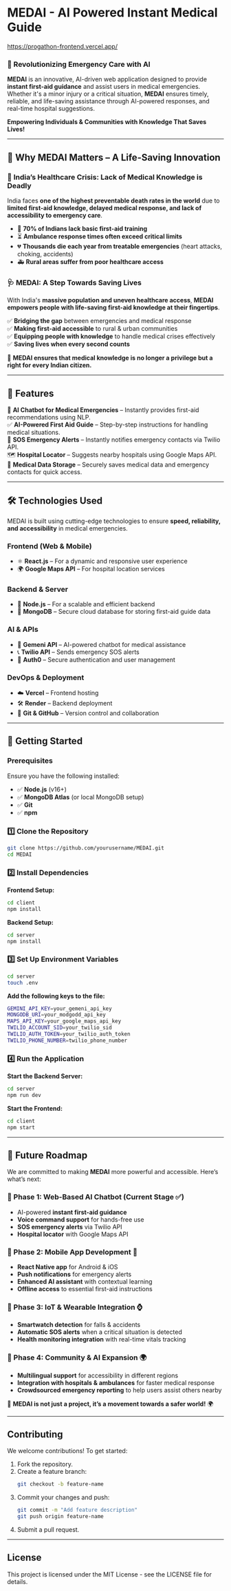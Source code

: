 # MEDAI - AI Powered Instant Medical Guide
https://progathon-frontend.vercel.app/

###  🏥 Revolutionizing Emergency Care with AI
**MEDAI** is an innovative, AI-driven web application designed to provide **instant first-aid guidance** and assist users in medical emergencies. Whether it's a minor injury or a critical situation, **MEDAI** ensures timely, reliable, and life-saving assistance through AI-powered responses, and real-time hospital suggestions.

**Empowering Individuals & Communities with Knowledge That Saves Lives!**  

---

## 🌟 Why MEDAI Matters – A Life-Saving Innovation 

### 🚨 **India’s Healthcare Crisis: Lack of Medical Knowledge is Deadly**  
India faces **one of the highest preventable death rates in the world** due to **limited first-aid knowledge, delayed medical response, and lack of accessibility to emergency care**.  

- 🏥 **70% of Indians lack basic first-aid training**  
- ⏳ **Ambulance response times often exceed critical limits**  
- 💔 **Thousands die each year from treatable emergencies** (heart attacks, choking, accidents)  
- 🚑 **Rural areas suffer from poor healthcare access**  

### 🩺 **MEDAI: A Step Towards Saving Lives**  
With India's **massive population and uneven healthcare access**, **MEDAI empowers people with life-saving first-aid knowledge at their fingertips**.  

✅ **Bridging the gap** between emergencies and medical response  
✅ **Making first-aid accessible** to rural & urban communities  
✅ **Equipping people with knowledge** to handle medical crises effectively  
✅ **Saving lives when every second counts**  

🌟 **MEDAI ensures that medical knowledge is no longer a privilege but a right for every Indian citizen.**  

---
## 🌟 Features

🤖 **AI Chatbot for Medical Emergencies** – Instantly provides first-aid recommendations using NLP.  
✅ **AI-Powered First Aid Guide** – Step-by-step instructions for handling medical situations.  
🚨 **SOS Emergency Alerts** – Instantly notifies emergency contacts via Twilio API.  
🗺️ **Hospital Locator** – Suggests nearby hospitals using Google Maps API.  
📁 **Medical Data Storage** – Securely saves medical data and emergency contacts for quick access.

---
## 🛠️ Technologies Used  

MEDAI is built using cutting-edge technologies to ensure **speed, reliability, and accessibility** in medical emergencies.  

### **Frontend (Web & Mobile)**  
- ⚛️ **React.js** – For a dynamic and responsive user experience  
- 🌍 **Google Maps API** – For hospital location services  

### **Backend & Server**  
- 🚀 **Node.js** – For a scalable and efficient backend  
- 💾 **MongoDB** – Secure cloud database for storing first-aid guide data

### **AI & APIs**  
- 🧠 **Gemeni API** – AI-powered chatbot for medical assistance  
- 📞 **Twilio API** – Sends emergency SOS alerts
- 🔐 **Auth0** – Secure authentication and user management

### **DevOps & Deployment**  
- ☁️ **Vercel** – Frontend hosting  
- 🛠️ **Render** – Backend deployment  
- 🔧 **Git & GitHub** – Version control and collaboration  

---

##  🚀 Getting Started
### **Prerequisites**
Ensure you have the following installed:
- ✅ **Node.js** (v16+)
- ✅ **MongoDB Atlas** (or local MongoDB setup)
- ✅ **Git**
- ✅ **npm** 

### **1️⃣ Clone the Repository**
```bash
git clone https://github.com/yourusername/MEDAI.git
cd MEDAI
```
### **2️⃣ Install Dependencies**
**Frontend Setup:**
```bash
cd client
npm install
```
**Backend Setup:**
```bash
cd server
npm install
```
### **3️⃣ Set Up Environment Variables**
```bash
cd server
touch .env
```
**Add the following keys to the file:**
```bash
GEMINI_API_KEY=your_gemeni_api_key
MONGODB_URI=your_modgodd_api_key
MAPS_API_KEY=your_google_maps_api_key
TWILIO_ACCOUNT_SID=your_twilio_sid
TWILIO_AUTH_TOKEN=your_twilio_auth_token
TWILIO_PHONE_NUMBER=twilio_phone_number
```
### **4️⃣ Run the Application**
**Start the Backend Server:**
```bash
cd server
npm run dev 
```
**Start the Frontend:**
```bash
cd client
npm start
```
---

## 🚀 Future Roadmap  

We are committed to making **MEDAI** more powerful and accessible. Here’s what’s next:  

### **🔹 Phase 1: Web-Based AI Chatbot (Current Stage ✅)**  
- AI-powered **instant first-aid guidance**  
- **Voice command support** for hands-free use  
- **SOS emergency alerts** via Twilio API  
- **Hospital locator** with Google Maps API  

### **🔹 Phase 2: Mobile App Development 📱**  
- **React Native app** for Android & iOS  
- **Push notifications** for emergency alerts  
- **Enhanced AI assistant** with contextual learning  
- **Offline access** to essential first-aid instructions  

### **🔹 Phase 3: IoT & Wearable Integration ⌚**  
- **Smartwatch detection** for falls & accidents  
- **Automatic SOS alerts** when a critical situation is detected  
- **Health monitoring integration** with real-time vitals tracking  

### **🔹 Phase 4: Community & AI Expansion 🌍**  
- **Multilingual support** for accessibility in different regions  
- **Integration with hospitals & ambulances** for faster medical response  
- **Crowdsourced emergency reporting** to help users assist others nearby  

🚀 **MEDAI is not just a project, it’s a movement towards a safer world!** 🌍  

---
## **Contributing**
We welcome contributions! To get started:
1. Fork the repository.
2. Create a feature branch:
   ```bash
   git checkout -b feature-name
   ```
3. Commit your changes and push:
   ```bash
   git commit -m "Add feature description"
   git push origin feature-name
   ```
4. Submit a pull request.

---

## License

This project is licensed under the MIT License - see the LICENSE file for details.









